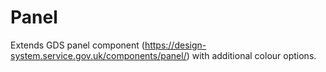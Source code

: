# Panel

Extends GDS panel component (https://design-system.service.gov.uk/components/panel/) with additional colour options.
